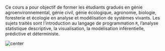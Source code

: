 Ce cours a pour objectif de former les étudiants gradués en génie agroenvironnemental, génie civil, génie écologique, agronomie, biologie, foresterie et écologie en analyse et modélisation de systèmes vivants. Les sujets traités sont l’introduction au langage de programmation `R`, l’analyse statistique descriptive, la visualisation, la modélisation inférentielle, prédictive et déterministe.

![center](https://raw.githubusercontent.com/essicolo/ecologie-mathematique-R/master/logo.png)

